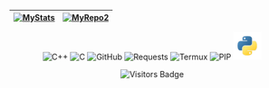 <!-- 
# Useful links for visitors of this repository:
- GH Stats:              https://github.com/anuraghazra/github-readme-stats 
- Visitors Badge:        https://visitor-badge.glitch.me/
- Komarev Profile Views: https://github.com/antonkomarev/github-profile-views-counter
-->

|[![MyStats][1]][2]|[![MyRepo2][3]][4]|
|:-----------------|:-----------------| 

<p align="center">
    <img alt="C++" width="50px" src="https://user-images.githubusercontent.com/40130428/122990586-c11f1a80-d369-11eb-92d1-acbe4b7a11f1.png"/>
    <img alt="C" width="50px" src="https://user-images.githubusercontent.com/40130428/122997816-fd567900-d371-11eb-94b1-9922fe5ab77e.png"/>
    <img alt="GitHub" width="50px" src="https://user-images.githubusercontent.com/40130428/122991111-473b6100-d36a-11eb-90fb-ae4ebdf0dd46.png"/>
    <img alt="Requests" width="60px" src="https://user-images.githubusercontent.com/40130428/122994120-b8c8de80-d36d-11eb-8723-797304fdfb99.png"/>
    <img alt="Termux" width="50px" src="https://user-images.githubusercontent.com/40130428/122998556-d2205980-d372-11eb-99a2-ebcd513fbc43.png"/>
    <img alt="PIP" width="50px" src="https://user-images.githubusercontent.com/40130428/122995501-51ac2980-d36f-11eb-884b-ab2d2db5901a.png"/>
    <img alt="Python" width="50px" src="https://raw.githubusercontent.com/github/explore/80688e429a7d4ef2fca1e82350fe8e3517d3494d/topics/python/python.png"/>
</p>


<p align="center">
    <img src="https://komarev.com/ghpvc/?username=Apocryphon-X&style=flat-square&color=8ef55b" alt="Visitors Badge"/>
</p>

[1]: https://github-readme-stats.vercel.app/api?username=Apocryphon-X&count_private=true&show_icons=true&theme=radical&bg_color=ffffff00&hide_border=true
[2]: https://github.com/Apocryphon-X

[3]: https://github-readme-stats.vercel.app/api/pin/?username=Apocryphon-X&repo=omegaup-cli&show_owner=true&theme=radical&bg_color=ffffff00&hide_border=true
[4]: https://github.com/Apocryphon-X/omegaup-cli
